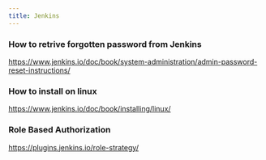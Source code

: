 ```yaml
---
title: Jenkins
---
```


### How to retrive forgotten password from Jenkins 

https://www.jenkins.io/doc/book/system-administration/admin-password-reset-instructions/

### How to install on linux

https://www.jenkins.io/doc/book/installing/linux/

### Role Based Authorization 

https://plugins.jenkins.io/role-strategy/

